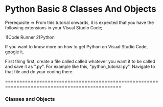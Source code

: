 # Python Basic 8 Classes And Objects

Prerequisite => From this tutorial onwards, it is expected that you have the following extensions in your Visual Studio Code;

1)Code Runner 2)Python

If you want to know more on how to get Python on Visual Studio Code, google it.

First thing first, create a file called called whatever you want it to be called and save it as ".py". For example like this, "python_tutorial.py". Navigate to that file and do your coding there.

===============================================================================================

<h3>Classes and Objects</h3>
